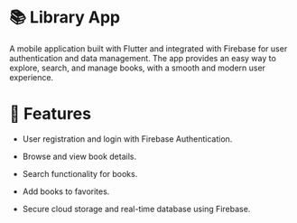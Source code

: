 # 📚 Library App

A mobile application built with Flutter and integrated with Firebase for user authentication and data management.
The app provides an easy way to explore, search, and manage books, with a smooth and modern user experience.

# 📌 Features


 - User registration and login with Firebase Authentication.

- Browse and view book details.

- Search functionality for books.

- Add books to favorites.

- Secure cloud storage and real-time database using Firebase.
